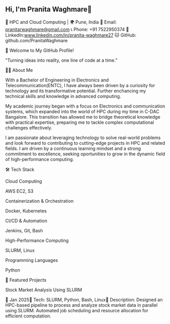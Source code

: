 ## Hi, I'm Pranita Waghmare👋

🚀 HPC and Cloud Computing | 🌍 Pune, India
📧 Email: pranitarwaghmare@gmail.com
📞 Phone: +91 7522950374
🔗 LinkedIn:www.linkedin.com/in/pranita-waghmare27
🐱 GitHub: github.com/PranitaWaghmare

🎨 Welcome to My GitHub Profile!

"Turning ideas into reality, one line of code at a time."

👩‍💻 About Me

With a Bachelor of Engineering in Electronics and Telecommunication(ENTC), I have always been driven by a curiosity for technology and its transformative potential. Further enchancing my technical skills and knowledge in advanced computing.

My academic journey began with a focus on Electronics and communication systems, which expanded into the world of HPC during my time in C-DAC Bangalore. This transition has allowed me to bridge theoretical knowledge with practical expertise, preparing me to tackle complex computational challenges effectively.

I am passionate about leveraging technology to solve real-world problems and look forward to contributing to cutting-edge projects in HPC and related fields. I am driven by a continuous learning mindset and a strong commitment to excellence, seeking oportunities to grow in the dynamic field of high-performance computing.

🛠️ Tech Stack

Cloud Computing

AWS EC2, S3

Containerization & Orchestration

Docker, Kubernetes

CI/CD & Automation

Jenkins, Git, Bash

High-Performance Computing

SLURM, Linux

Programming Languages

Python

🚀 Featured Projects

Stock Market Analysis Using SLURM

📅 Jan 2025🔧 Tech: SLURM, Python, Bash, Linux📝 Description: Designed an HPC-based pipeline to process and analyze stock market data in parallel using SLURM. Automated job scheduling and resource allocation for efficient computation.




